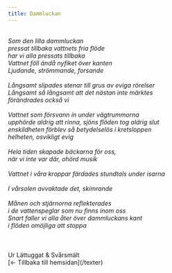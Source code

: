 ```yaml
---
title: Dammluckan
---
```


<br>
<i>Som den lilla dammluckan<br>
pressat tillbaka vattnets fria flöde<br>
har vi alla pressats tillbaka<br>
Vattnet föll ändå nyfiket över kanten<br>
Ljudande, strömmande, forsande<br>
<br>
Långsamt slipades stenar till grus av eviga rörelser<br>
Långsamt så långsamt att det nästan inte märktes<br>
förändrades också vi<br>
<br>
Vattnet som försvann in under vägtrummorna<br>
upphörde aldrig att rinna, sjöns flöden tog aldrig slut<br>
enskildheten förblev så betydelselös i kretsloppen<br>
helheten, osvikligt evig<br>
<br>
Hela tiden skapade bäckarna för oss,<br>
när vi inte var där, ohörd musik<br>
<br>
Vattnet i våra kroppar färdades stundtals under isarna<br>
<br>
I vårsolen avvaktade det, skimrande<br>
<br>
Månen och stjärnorna reflekterades<br>
i de vattenspeglar som nu finns inom oss<br>
Snart faller vi alla åter över dammluckans kant<br>
i flöden omöjliga att stoppa<br>
<br></i>
<br>
<br>
Ur Lättuggat & Svårsmält<br>
[&larr; Tillbaka till hemsidan](/texter)

